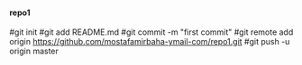 #### repo1
#git init
#git add README.md
#git commit -m "first commit"
#git remote add origin https://github.com/mostafamirbaha-ymail-com/repo1.git
#git push -u origin master

